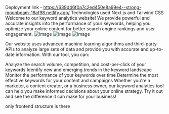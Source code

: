 Deployment link - https://639d46f0a7c2ed450e8a99e4--strong-moonbeam-18af98.netlify.app/
Technologies used Next js and Tailwind CSS
Welcome to our keyword analytics website! We provide powerful and accurate insights into the performance of your keywords, helping you optimize your online content for better search engine rankings and user engagement.
![image](https://user-images.githubusercontent.com/95938949/208900830-ab4ea6f7-15c4-42a4-85f9-95e694978b3e.png)
![image](https://user-images.githubusercontent.com/95938949/208900854-a97c4dac-ecbf-4a35-bf50-be8c8616efb5.png)
![image](https://user-images.githubusercontent.com/95938949/208900911-66a09c89-14f7-45fd-9410-4dcb14f62a46.png)


Our website uses advanced machine learning algorithms and third-party APIs to analyze large sets of data and provide you with accurate and up-to-date information. With our tool, you can:

Analyze the search volume, competition, and cost-per-click of your keywords
Identify new and emerging trends in the keyword landscape
Monitor the performance of your keywords over time
Determine the most effective keywords for your content and campaigns
Whether you're a marketer, a content creator, or a business owner, our keyword analytics tool can help you make informed decisions about your online strategy. Try it out and see the difference it can make for your business!

only frontend structure is there 
